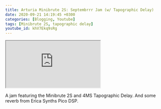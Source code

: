 ```yaml
---
title: Arturia Minibrute 2S: Septembrrr Jam (w/ Tapographic Delay)
date: 2020-09-21 14:19:45 +0300
categories: [Blogging, Youtube]
tags: [Minibrute 2S, tapographic delay]
youtube_id: khV7Ekq9sRg
---
```



<div class="embed-responsive embed-responsive-16by9" >
    <iframe class="embed-responsive-item"  src="https://www.youtube.com/embed/{{ page.youtube_id }}"></iframe>
</div>

A jam featuring the Minibrute 2S and 4MS Tapographic Delay. And some reverb from Erica Synths Pico DSP.